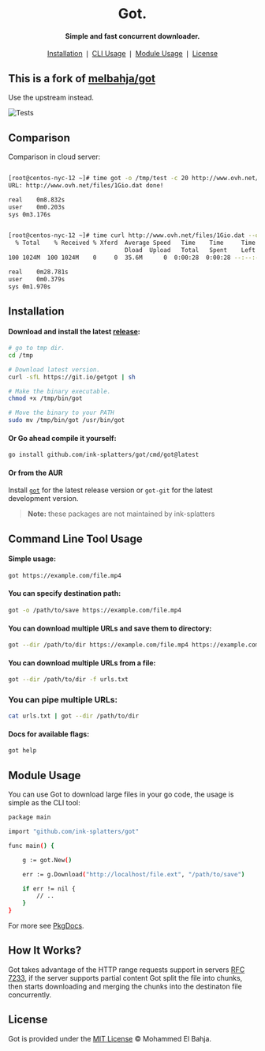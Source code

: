 <div align="center">
	<h1>Got.</h1>
	<h4 align="center">
		Simple and fast concurrent downloader.
	</h4>
</div>

<p align="center">
	<a href="#installation">Installation</a> ❘
	<a href="#command-line-tool-usage">CLI Usage</a> ❘
	<a href="#module-usage">Module Usage</a> ❘
	<a href="#license">License</a>
</p>

## This is a fork of [melbahja/got](https://github.com/melbahja/got.git)

Use the upstream instead.

![Tests](https://github.com/ink-splatters/got/workflows/Test/badge.svg)

## Comparison

Comparison in cloud server:

```bash

[root@centos-nyc-12 ~]# time got -o /tmp/test -c 20 http://www.ovh.net/files/1Gio.dat
URL: http://www.ovh.net/files/1Gio.dat done!

real    0m8.832s
user    0m0.203s
sys 0m3.176s


[root@centos-nyc-12 ~]# time curl http://www.ovh.net/files/1Gio.dat --output /tmp/test1
  % Total    % Received % Xferd  Average Speed   Time    Time     Time  Current
								 Dload  Upload   Total   Spent    Left  Speed
100 1024M  100 1024M    0     0  35.6M      0  0:00:28  0:00:28 --:--:-- 34.4M

real    0m28.781s
user    0m0.379s
sys 0m1.970s

```


## Installation

#### Download and install the latest [release](https://github.com/ink-splatters/got/releases):
```bash
# go to tmp dir.
cd /tmp

# Download latest version.
curl -sfL https://git.io/getgot | sh

# Make the binary executable.
chmod +x /tmp/bin/got

# Move the binary to your PATH
sudo mv /tmp/bin/got /usr/bin/got
```

#### Or Go ahead compile it yourself:
```bash
go install github.com/ink-splatters/got/cmd/got@latest
```

#### Or from the AUR
Install [`got`](https://aur.archlinux.org/packages/got/) for the latest release version or `got-git` for the latest development version. 

> **Note:** these packages are not maintained by ink-splatters

## Command Line Tool Usage

#### Simple usage:
```bash
got https://example.com/file.mp4
```

#### You can specify destination path:
```bash
got -o /path/to/save https://example.com/file.mp4
```

#### You can download multiple URLs and save them to directory:
```bash
got --dir /path/to/dir https://example.com/file.mp4 https://example.com/file2.mp4
```

#### You can download multiple URLs from a file:
```bash
got --dir /path/to/dir -f urls.txt
```

### You can pipe multiple URLs:
```bash
cat urls.txt | got --dir /path/to/dir
```

#### Docs for available flags:
```bash
got help
```


## Module Usage

You can use Got to download large files in your go code, the usage is simple as the CLI tool:

```bash
package main

import "github.com/ink-splatters/got"

func main() {

	g := got.New()

	err := g.Download("http://localhost/file.ext", "/path/to/save")

	if err != nil {
		// ..
	}
}

```

For more see [PkgDocs](https://pkg.go.dev/github.com/ink-splatters/got).

## How It Works?

Got takes advantage of the HTTP range requests support in servers [RFC 7233](https://tools.ietf.org/html/rfc7233), if the server supports partial content Got split the file into chunks, then starts downloading and merging the chunks into the destinaton file concurrently.


## License

Got is provided under the [MIT License](https://github.com/ink-splatters/got/blob/master/LICENSE) © Mohammed El Bahja.
